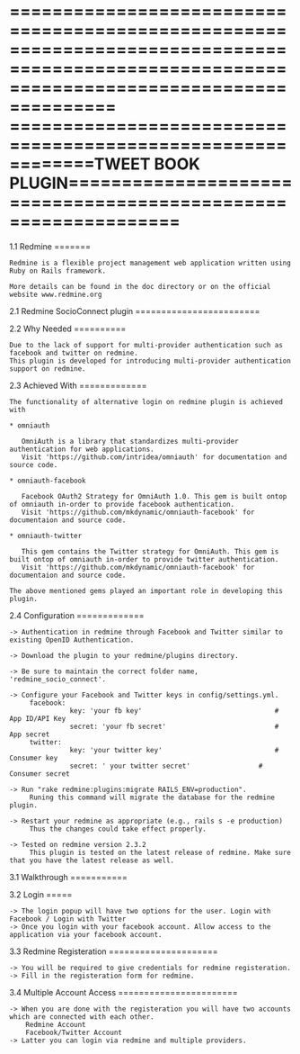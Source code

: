 
============================================================================================================================================
============================================================TWEET BOOK PLUGIN===============================================================
============================================================================================================================================

1.1 Redmine
    =======

    Redmine is a flexible project management web application written using Ruby on Rails framework.

    More details can be found in the doc directory or on the official website www.redmine.org


2.1 Redmine SocioConnect plugin
    ========================

2.2 Why Needed
    ========== 

    Due to the lack of support for multi-provider authentication such as facebook and twitter on redmine.
    This plugin is developed for introducing multi-provider authentication support on redmine. 

2.3 Achieved With
    =============

    The functionality of alternative login on redmine plugin is achieved with 
    
    * omniauth

       OmniAuth is a library that standardizes multi-provider authentication for web applications.
       Visit 'https://github.com/intridea/omniauth' for documentation and source code.

    * omniauth-facebook 
      
       Facebook OAuth2 Strategy for OmniAuth 1.0. This gem is built ontop of omniauth in-order to provide facebook authentication.
       Visit 'https://github.com/mkdynamic/omniauth-facebook' for documentaion and source code.

    * omniauth-twitter

       This gem contains the Twitter strategy for OmniAuth. This gem is built ontop of omniauth in-order to provide twitter authentication.
       Visit 'https://github.com/mkdynamic/omniauth-facebook' for documentaion and source code.

    The above mentioned gems played an important role in developing this plugin.


2.4 Configuration
    =============

    -> Authentication in redmine through Facebook and Twitter similar to existing OpenID Authentication.

    -> Download the plugin to your redmine/plugins directory. 

    -> Be sure to maintain the correct folder name, 'redmine_socio_connect'.

    -> Configure your Facebook and Twitter keys in config/settings.yml.
         facebook:
                   key: 'your fb key'                                 # App ID/API Key
                   secret: 'your fb secret'                           # App secret
         twitter:
                   key: 'your twitter key'                            # Consumer key
                   secret: ' your twitter secret'        	      # Consumer secret
 
    -> Run "rake redmine:plugins:migrate RAILS_ENV=production".
         Runing this command will migrate the database for the redmine plugin.

    -> Restart your redmine as appropriate (e.g., rails s -e production)
         Thus the changes could take effect properly.

    -> Tested on redmine version 2.3.2
         This plugin is tested on the latest release of redmine. Make sure that you have the latest release as well.


3.1 Walkthrough
    ===========
 
3.2 Login
    =====
 
    -> The login popup will have two options for the user. Login with Facebook / Login with Twitter 
    -> Once you login with your facebook account. Allow access to the application via your facebook account.

3.3 Redmine Registeration
    =====================

    -> You will be required to give credentials for redmine registeration.
    -> Fill in the registeration form for redmine.

3.4 Multiple Account Access
    =======================

    -> When you are done with the registeration you will have two accounts which are connected with each other. 
        Redmine Account
        Facebook/Twitter Account 
    -> Latter you can login via redmine and multiple providers.










